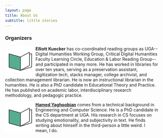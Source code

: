```yaml
---
layout: page
title: About Us
subtitle: little stories
---
```



### Organizers
<img align="left" src="/assets/img/logo.png" width="100">

**Elliott Kuecker** has co-coordinated reading groups as UGA-- Digital Humanities Working Group, Critical Digital Humanities Faculty Learning Circle, Education & Labor Reading Group-- and participated in many more. He has worked in libraries for over ten years, serving as a preservation assistant, digitization tech, stacks manager, college archivist, and collection management librarian. He is now an instructional librarian in the humanities. He is also a PhD candidate in Educational Theory and Practice. He has published on academic labor, interdisciplinary research methodology, and pedagogic practice. 

<img align="left" src="/assets/img/logo.png" width="100">

**[Hamed Yaghoobian](hamedyaghoobian.com)** comes from a technical background in Engineering and Computer Science. He is a PhD candidate in the CS department at UGA. His research in CS focuses on studying emotionality, and subjectivity in text. He finds writing about himself in the third-person a little weird. I mean, I do.

